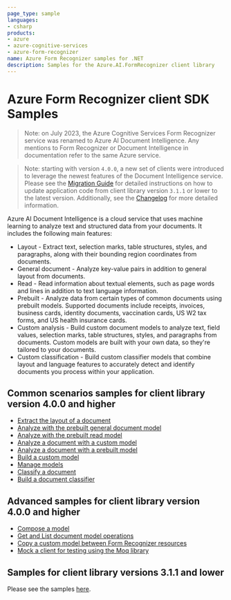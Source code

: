 ```yaml
---
page_type: sample
languages:
- csharp
products:
- azure
- azure-cognitive-services
- azure-form-recognizer
name: Azure Form Recognizer samples for .NET
description: Samples for the Azure.AI.FormRecognizer client library
---
```


# Azure Form Recognizer client SDK Samples

> Note: on July 2023, the Azure Cognitive Services Form Recognizer service was renamed to Azure AI Document Intelligence. Any mentions to Form Recognizer or Document Intelligence in documentation refer to the same Azure service.

> Note: starting with version `4.0.0`, a new set of clients were introduced to leverage the newest features of the Document Intelligence service. Please see the [Migration Guide][migration_guide] for detailed instructions on how to update application code from client library version `3.1.1` or lower to the latest version. Additionally, see the [Changelog][changelog] for more detailed information.

Azure AI Document Intelligence is a cloud service that uses machine learning to analyze text and structured data from your documents. It includes the following main features:

- Layout - Extract text, selection marks, table structures, styles, and paragraphs, along with their bounding region coordinates from documents.
- General document - Analyze key-value pairs in addition to general layout from documents.
- Read - Read information about textual elements, such as page words and lines in addition to text language information.
- Prebuilt - Analyze data from certain types of common documents using prebuilt models. Supported documents include receipts, invoices, business cards, identity documents, vaccination cards, US W2 tax forms, and US health insurance cards.
- Custom analysis - Build custom document models to analyze text, field values, selection marks, table structures, styles, and paragraphs from documents. Custom models are built with your own data, so they're tailored to your documents.
- Custom classification - Build custom classifier models that combine layout and language features to accurately detect and identify documents you process within your application.

## Common scenarios samples for client library version 4.0.0 and higher
- [Extract the layout of a document](Sample_ExtractLayout.md)
- [Analyze with the prebuilt general document model](Sample_AnalyzePrebuiltDocument.md)
- [Analyze with the prebuilt read model](Sample_AnalyzePrebuiltRead.md)
- [Analyze a document with a custom model](Sample_AnalyzeWithCustomModel.md)
- [Analyze a document with a prebuilt model](Sample_AnalyzeWithPrebuiltModel.md)
- [Build a custom model](Sample_BuildCustomModel.md)
- [Manage models](Sample_ManageModels.md)
- [Classify a document](Sample_ClassifyDocument.md)
- [Build a document classifier](Sample_BuildDocumentClassifier.md)

## Advanced samples for client library version 4.0.0 and higher
- [Compose a model](Sample_ModelCompose.md)
- [Get and List document model operations](Sample_GetAndListOperations.md)
- [Copy a custom model between Form Recognizer resources](Sample_CopyCustomModel.md)
- [Mock a client for testing using the Moq library](Sample_MockClient.md)

## Samples for client library versions 3.1.1 and lower
Please see the samples [here][v31samples].

[changelog]: https://github.com/Azure/azure-sdk-for-net/tree/main/sdk/formrecognizer/Azure.AI.FormRecognizer/CHANGELOG.md
[v31samples]: V3.1/README.md
[migration_guide]: https://github.com/Azure/azure-sdk-for-net/blob/main/sdk/formrecognizer/Azure.AI.FormRecognizer/MigrationGuide.md
